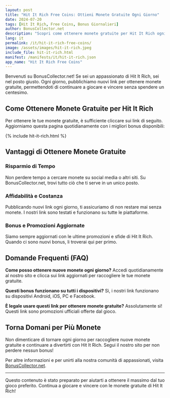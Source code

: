 ```yaml
---
layout: post
title: "Hit It Rich Free Coins: Ottieni Monete Gratuite Ogni Giorno"
date: 2024-07-20
tags: [Hit It Rich, Free Coins, Bonus Giornalieri]
author: BonusCollector.net
description: "Scopri come ottenere monete gratuite per Hit It Rich ogni giorno sul nostro sito."
lang: it
permalink: /it/hit-it-rich-free-coins/
image: /assets/images/hit-it-rich.jpeg
include_file: hit-it-rich.html
manifest: /manifests/it/hit-it-rich.json
app_name: "Hit It Rich Free Coins"
---
```


Benvenuti su BonusCollector.net! Se sei un appassionato di Hit It Rich, sei nel posto giusto. Ogni giorno, pubblichiamo nuovi link per ottenere monete gratuite, permettendoti di continuare a giocare e vincere senza spendere un centesimo.

## Come Ottenere Monete Gratuite per Hit It Rich

Per ottenere le tue monete gratuite, è sufficiente cliccare sui link di seguito. Aggiorniamo questa pagina quotidianamente con i migliori bonus disponibili:

{% include hit-it-rich.html %}

## Vantaggi di Ottenere Monete Gratuite

### Risparmio di Tempo
Non perdere tempo a cercare monete su social media o altri siti. Su BonusCollector.net, trovi tutto ciò che ti serve in un unico posto.

### Affidabilità e Costanza
Pubblicando nuovi link ogni giorno, ti assicuriamo di non restare mai senza monete. I nostri link sono testati e funzionano su tutte le piattaforme.

### Bonus e Promozioni Aggiornate
Siamo sempre aggiornati con le ultime promozioni e sfide di Hit It Rich. Quando ci sono nuovi bonus, li troverai qui per primo.

## Domande Frequenti (FAQ)

**Come posso ottenere nuove monete ogni giorno?**
Accedi quotidianamente al nostro sito e clicca sui link aggiornati per raccogliere le tue monete gratuite.

**Questi bonus funzionano su tutti i dispositivi?**
Sì, i nostri link funzionano su dispositivi Android, iOS, PC e Facebook.

**È legale usare questi link per ottenere monete gratuite?**
Assolutamente sì! Questi link sono promozioni ufficiali offerte dal gioco.

## Torna Domani per Più Monete

Non dimenticare di tornare ogni giorno per raccogliere nuove monete gratuite e continuare a divertirti con Hit It Rich. Segui il nostro sito per non perdere nessun bonus!

Per altre informazioni e per unirti alla nostra comunità di appassionati, visita [BonusCollector.net](https://bonuscollector.net/it/).

---

Questo contenuto è stato preparato per aiutarti a ottenere il massimo dal tuo gioco preferito. Continua a giocare e vincere con le monete gratuite di Hit It Rich!